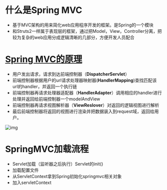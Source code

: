 # 什么是Spring MVC

* 基于MVC架构的用来简化web应用程序开发的框架。是Spring的一个模块
* 和Struts2一样属于表现层的框架，通过把Model，View，Controller分离，把较为复杂的web应用分成逻辑清晰的几部分，方便开发人员配合

# [Spring MVC的原理](https://mp.weixin.qq.com/s/wcK2qsZxKDJTLIGqEIyaNg)

* 用户发出请求，请求到达前端控制器（**DispatcherServlet**）
* 前端控制器根据用户的url请求处理器映射器(**HandlerMapping**)查找匹配该url的handler，并返回一个执行链
* 前端控制器再请求处理器适配器（**HandlerAdapter**）调用相应的handler进行处理并返回给前端控制器一个modelAndView
* 前端控制器再请求视图解析器（**ViewReslover**）对返回的逻辑视图进行解析
* 最后前端控制器将返回的视图进行渲染并把数据装入到request域，返回给用户。

![img](https://uploadfiles.nowcoder.com/images/20171010/163192_1507646670364_7216367DD4FDC0CC274F999B0D00CFE5)

# SpringMVC加载流程

* Servlet加载（监听器之后执行）Servlet的init()
* 加载配置文件
* 从ServletContext拿到Spring初始化springmvc相关对象
* 加入servletContext